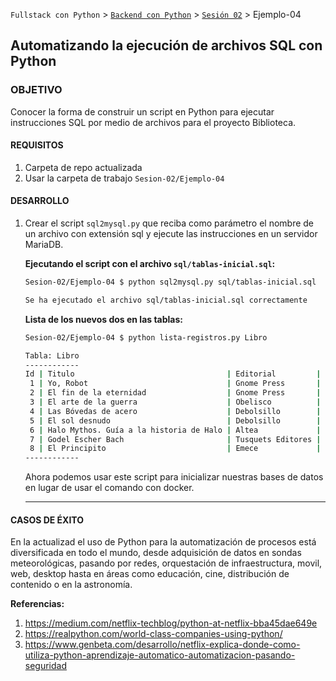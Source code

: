 `Fullstack con Python` > [`Backend con Python`](../../Readme.md) > [`Sesión 02`](../Readme.md) > Ejemplo-04
## Automatizando la ejecución de archivos SQL con Python

### OBJETIVO
Conocer la forma de construir un script en Python para ejecutar instrucciones SQL por medio de archivos para el proyecto Biblioteca.

#### REQUISITOS
1. Carpeta de repo actualizada
1. Usar la carpeta de trabajo `Sesion-02/Ejemplo-04`

#### DESARROLLO
1. Crear el script `sql2mysql.py` que reciba como parámetro el nombre de un archivo con extensión sql y ejecute las instrucciones en un servidor MariaDB.

   __Ejecutando el script con el archivo `sql/tablas-inicial.sql`:__

    ```bash
    Sesion-02/Ejemplo-04 $ python sql2mysql.py sql/tablas-inicial.sql

    Se ha ejecutado el archivo sql/tablas-inicial.sql correctamente
    ```

    __Lista de los nuevos dos en las tablas:__

    ```bash
    Sesion-02/Ejemplo-04 $ python lista-registros.py Libro

    Tabla: Libro
    ------------
    Id | Titulo                                  | Editorial         | Numpag | Autores
     1 | Yo, Robot                               | Gnome Press       |    374 |       1
     2 | El fin de la eternidad                  | Gnome Press       |    191 |       1
     3 | El arte de la guerra                    | Obelisco          |    112 |       2
     4 | Las Bóvedas de acero                    | Debolsillo        |    272 |       1
     5 | El sol desnudo                          | Debolsillo        |    288 |       1
     6 | Halo Mythos. Guía a la historia de Halo | Altea             |    208 |       1
     7 | Godel Escher Bach                       | Tusquets Editores |    480 |       1
     8 | El Principito                           | Emece             |    112 |       1
    ------------
    ```
    Ahora podemos usar este script para inicializar nuestras bases de datos en lugar de usar el comando con docker.
    ***

#### CASOS DE ÉXITO
En la actualizad el uso de Python para la automatización de procesos está diversificada en todo el mundo, desde adquisición de datos en sondas meteorológicas, pasando por redes, orquestación de infraestructura, movil, web, desktop hasta en áreas como educación, cine, distribución de contenido o en la astronomía.

__Referencias:__
 1. https://medium.com/netflix-techblog/python-at-netflix-bba45dae649e
 1. https://realpython.com/world-class-companies-using-python/
 1. https://www.genbeta.com/desarrollo/netflix-explica-donde-como-utiliza-python-aprendizaje-automatico-automatizacion-pasando-seguridad
